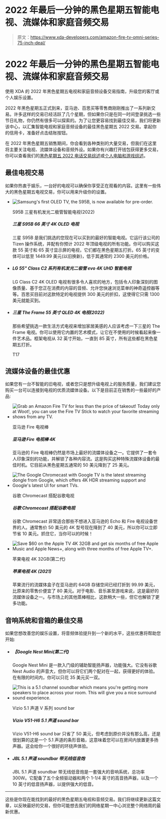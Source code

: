 # 2022 年最后一分钟的黑色星期五智能电视、流媒体和家庭音频交易

> 原文：<https://www.xda-developers.com/amazon-fire-tv-omni-series-75-inch-deal/>

# 2022 年最后一分钟的黑色星期五智能电视、流媒体和家庭音频交易

使用 XDA 的 2022 年黑色星期五电视和家庭音频设备交易指南，升级您的客厅或个人娱乐设置。

2022 年黑色星期五正式到来，亚马逊、百思买等零售商刚刚推出了一系列新交易。许多这样的交易已经活跃了几个星期，但如果你只是在同一时间登录挑选一些节日礼物，你仍然有很多可以探索的。为了让您更容易找到最佳交易，我们将更新该中心，以汇集智能电视和家庭音频设备的最佳黑色星期五 2022 交易。拿起你的信用卡，准备好点击结账按钮。

在 2022 年黑色星期五销售期间，你会看到各种类别的大量交易，但我们在这里将主要关注电视、流媒体设备和音频外设。如果你有兴趣打开钱包获得更多交易，你可以查看我们的[黑色星期五 2022 电话交易综述](https://www.xda-developers.com/black-friday/)或[个人电脑和游戏综述](https://www.xda-developers.com/best-black-friday-pc-gaming-deals/)。

## 最佳电视交易

如果你热衷于娱乐，一台好的电视可以确保你享受正在观看的内容。这里有一些伟大的黑色星期五电视交易，你可以用来升级你的设置。

*   <picture>![Samsung's first OLED TV, the S95B, is now available for pre-order.](img/80918cf4371a6eea4b6bb42144a53514.png)</picture>

    S95B 三星有机发光二极管智能电视(2022)

    ##### 三星 S95B 66 英寸 4K OLED 电视

    三星 S95B 是我们挑选的您现在可以买到的最好的智能电视。它运行该公司的 Tizen 操作系统，并配有你预计 2022 年顶级电视的所有功能。你可以购买这款 55 英寸和 65 英寸显示屏的电视，它们都在黑色星期五打折。65 英寸的变体可以低至 1449.99 美元(以旧换新)，低于其通常的 2300 美元的价格。

*   ##### LG 55" Class C2 系列有机发光二极管 evo 4K UHD 智能电视

    LG Class C2 4K OLED 电视有很多令人喜欢的地方，包括令人印象深刻的图像质量、基于您正在消费的内容的音频、允许您快速浏览菜单的神奇遥控器等等。百思买目前对这款特定的电视提供 300 美元的折扣，这使得它只需 1300 美元就能买到。

*   ##### 三星 The Frame 55 英寸 QLED 4K 电视(2022)

    那些希望挑选一款生活方式电视来增加家居美感的人应该考虑一下三星的 The Frame 电视。你可以使用它内置的艺术模式，让它在不使用的时候看起来像一件艺术品。框架电视从 32 英寸开始，一直到 85 英寸，所有这些都在黑色星期五打折。

    T17

## 流媒体设备的最佳优惠

如果您有一台不智能的旧电视，或者您只是想升级电视上的服务质量，我们建议您购买一台可以连接到电视的优质流媒体设备。以下是目前正在销售的一些最好的产品:

*   <picture>![Grab an Amazon Fire TV for less than the price of takeout! Today only at Woot!, you can use the Fire TV Stick to watch your favorite streaming shows from any TV.](img/43cfe6a938b48d7e576cac0706b6da71.png)</picture>

    亚马逊 Fire 电视棒

    ##### 亚马逊 Fire 电视棒 4K

    亚马逊的 Fire 电视棒仍然是市场上最好的流媒体设备之一。它提供了一套令人印象深刻的功能，并解锁了各种内容流。这是购买这种特殊流媒体设备的最佳时机。它目前从黑色星期五通常的 50 美元降到了 25 美元。

*   <picture>![The Google Chromecast with Google TV is the latest streaming dongle from Google, which offers 4K HDR streaming support and Google's latest UI for smart TVs.](img/248a246a0cc3641872626cb64c0c7ce4.png)</picture>

    谷歌 Chromecast 搭配谷歌电视

    ##### 谷歌 Chromecast 搭配谷歌电视

    谷歌 Chromecast 非常适合那些不想进入亚马逊的 Echo 和 Fire 电视设备世界的人。通常售价 50 美元的 4K 型号现在降到了 40 美元，所以你可以立即节省 10 美元。抓住它，当你可以的时候！

*   <picture>![Save $60 on the Apple TV 4K 32GB and get six months of free Apple Music and Apple News+, along with three months of free Apple TV+.](img/4a24540627653c07432e826883922b2e.png)</picture>

    苹果电视 4K 32GB(第二代)

    ##### 苹果电视 4K (2021)

    苹果流行的流媒体盒子在亚马逊的 64GB 存储空间已经打折到 99.99 美元，比原来的零售价便宜了 80 美元。对于电影、音乐甚至游戏来说，这是最好的流媒体设备之一。与市场上的其他蒸棒相比，这款稍大一些，但它也解锁了更多功能。

## 音响系统和音箱的最佳交易

如果您想改善您的娱乐设置，将音频体验提升到一个新的水平，这些优惠将帮助您开始:

*   ##### 【Google Nest Mini(第二代)

    Google Nest Mini 是一款入门级的辅助智能扬声器，功能强大。它没有谷歌 Nest Audio 的声音大，但你可以将它们两个配对在一起，获得更好的体验。在有限的时间内，你可以只花 35 美元买一双。

*   <picture>![This is a 5.1 channel soundbar which means you're getting more speakers to place across your room. This will give you a nice surround sound experience.](img/036e45d64daf44a55dcf2520ecfd17e4.png)</picture>

    Vizio 5.1 声道 V 系列 sound bar

    ##### Vizio V51-H6 5.1 声道 sound bar

    Vizio V51-H6 sound bar 只省了 50 美元，但考虑到原价并没有那么高，还是很划算的这是一个 5.1 声道的条形音箱，这意味着您可以在房间内放置更多扬声器。这会给你一个很好的环绕声体验。

*   ##### JBL 5.1 声道 soundbar 带无线低音炮

    JBL 5.1 声道 soundbar 带无线低音炮是一套强大的音响系统，总功率 300W。它配备了五个全频驱动器和两个 1-1/4 英寸的高音扬声器，以及一个 10 英寸的低音扬声器，以提供强大的低音。

* * *

这些是你现在能找到的最好的黑色星期五电视和音频交易。我们将继续更新这篇文章，以反映最好的交易，但你可能想去我们的网络星期一中心浏览整个网络周的最新优惠。